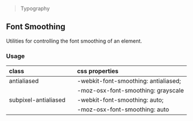 > Typography

## Font Smoothing

Utilities for controlling the font smoothing of an element.

### Usage

| class |   | css properties |
|:--|:--|:--|
| antialiased |  | -webkit-font-smoothing: antialiased; |
|  |  | -moz-osx-font-smoothing: grayscale |
| subpixel-antialiased |  | -webkit-font-smoothing: auto; |
|  |  | -moz-osx-font-smoothing: auto |

